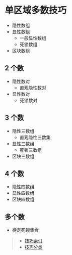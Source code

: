 # 单区域多数技巧
<!-- START doctoc generated TOC please keep comment here to allow auto update -->
<!-- DON'T EDIT THIS SECTION, INSTEAD RE-RUN doctoc TO UPDATE -->

<!-- END doctoc generated TOC please keep comment here to allow auto update -->

- 隐性数组
- 显性数组
  - 一般显性数组
  - 死锁数组
- 区块数组

## 2 个数

- 隐性数对
  - 直观隐性数对
- 显性数对
  - 死锁数对

## 3 个数

- 隐性三数组
  - 直观隐性三数集
- 显性三数组
  - 死锁三数组
- 区块三数组

## 4 个数

- 隐性四数组
- 显性四数组
- 区块四数组

## 多个数

- 待定死锁集合

> - [技巧索引](../../../README.md)
> - [技巧分类](../../README.md)
